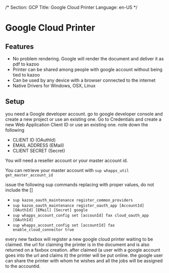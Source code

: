 /*
Section: GCP
Title: Google Cloud Printer
Language: en-US
*/

# Google Cloud Printer
## Features
* No problem rendering. Google will render the document and deliver it as pdf to kazoo
* Printer can be shared among people with google account without being tied to kazoo
* Can be used by any device with a browser connected to the internet
* Native Drivers for Windows, OSX, Linux

## Setup
you need a Google developer account.
go to google developer console and create a new project or use an existing one.
Go to Credentials and create a new Web Application Client ID or use an existing one.
note down the following

* CLIENT ID (OAuthId)
* EMAIL ADDRESS (EMail)
* CLIENT SECRET (Secret)

You will need a reseller account or your master account id.

You can retrieve your master account with `sup whapps_util get_master_account_id`

issue the following sup commands replacing with proper values, do not include the []

* `sup kazoo_oauth_maintenance register_common_providers`
* `sup kazoo_oauth_maintenance register_oauth_app [AccountId] [OAuthId] [EMail] [Secret] google`
* `sup whapps_account_config set [accounId] fax cloud_oauth_app [OAuthId]`
* `sup whapps_account_config set [accountId] fax enable_cloud_connector true`

every new faxbox will register a new google cloud printer waiting to be claimed.
the url for claiming the printer is in the document and is also returned on a faxbox creation.
after claimed (a user with a google account goes into the url and claims it) the printer will be put online.
the google user can share the printer with whom he wishes and all the jobs will be assigned to the accountid.
